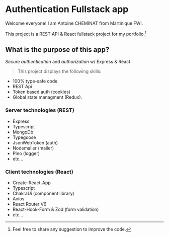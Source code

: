 # Authentication Fullstack app

Welcome everyone! I am Antoine CHEMINAT from Martinique FWI.

This project is a REST API & React fullstack project for my portfolio.[^1]

[^1]: Feel free to share any suggestion to improve the code.

## What is the purpose of this app?

_Secure authentication_ and _authorization_ w/ Express & React

> This project displays the following skills:

- 100% type-safe code
- REST Api
- Token based auth (cookies)
- Global state managment (Redux).

### Server technologies (REST)

- Express
- Typescript
- MongoDb
- Typegoose
- JsonWebToken (auth)
- Nodemailer (mailer)
- Pino (logger)
- etc...

### Client technologies (React)

- Create-React-App
- Typescript
- ChakraUi (component library)
- Axios
- React Router V6
- React-Hook-Form & Zod (form validation)
- etc...
